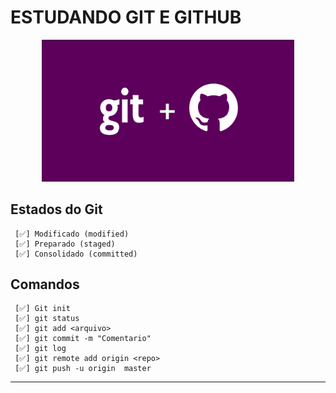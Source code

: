 #  ESTUDANDO GIT E GITHUB 


<p align="center">
  <img alt="img-repo" src="./src/img/img-repo.png" width="80%">
</p>


## Estados do Git

     [✅] Modificado (modified)
     [✅] Preparado (staged)
     [✅] Consolidado (committed)
    

## Comandos
     [✅] Git init
     [✅] git status
     [✅] git add <arquivo>
     [✅] git commit -m "Comentario"
     [✅] git log 
     [✅] git remote add origin <repo> 
     [✅] git push -u origin  master

---


